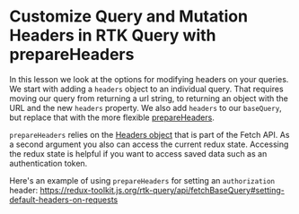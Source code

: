# Customize Query and Mutation Headers in RTK Query with prepareHeaders

In this lesson we look at the options for modifying headers on your queries. We start with adding a `headers` object to an individual query. That requires moving our query from returning a url string, to returning an object with the URL and the new `headers` property. We also add `headers` to our `baseQuery`, but replace that with the more flexible [prepareHeaders](https://redux-toolkit.js.org/rtk-query/api/fetchBaseQuery#prepareheaders).

`prepareHeaders` relies on the [Headers object](https://developer.mozilla.org/en-US/docs/Web/API/Headers) that is part of the Fetch API. As a second argument you also can access the current redux state. Accessing the redux state is helpful if you want to access saved data such as an authentication token.

Here's an example of using `prepareHeaders` for setting an `authorization` header:
https://redux-toolkit.js.org/rtk-query/api/fetchBaseQuery#setting-default-headers-on-requests
